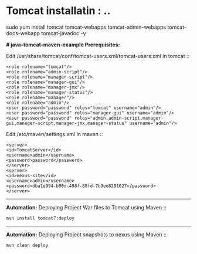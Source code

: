 # Tomcat installatin : ..
sudo yum install tomcat tomcat-webapps tomcat-admin-webapps tomcat-docs-webapp tomcat-javadoc -y

**# java-tomcat-maven-example
Prerequisites:**

Edit /usr/share/tomcat/conf/tomcat-users.xml/tomcat-users.xml in tomcat ::

	<role rolename="tomcat"/>
	<role rolename="admin-script"/>
	<role rolename="manager-script"/>
	<role rolename="manager-gui"/>
	<role rolename="manager-jmx"/>
	<role rolename="manager-status"/>
	<role rolename="manager"/>
	<role rolename="admin"/>
	<user password="password" roles="tomcat" username="admin"/>
	<user password="password" roles="manager-gui" username="admin"/>
	<user password="password" roles="admin,admin-script,manager-gui,manager-script,manager-jmx,manager-status" username="admin"/>

Edit /etc/maven/settings.xml in maven ::

	<server>
	<id>TomcatServer</id>
	<username>admin</username>
	<password>password</password>
	</server>
	<server>     
	<id>nexus-site</id>
	<username>admin</username>
	<password>dba1e994-b90d-498f-88fd-7b9ee8291627</password>
	</server>

---------------------------------
**Automation:**
Deploying Project War files to Tomcat using Maven ::

	mvn install tomcat7:deploy

--------------------------------
**Automation:**
Deploying Project snapshots to nexus using Maven ::

	mvn clean deploy
